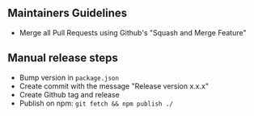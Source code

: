 Maintainers Guidelines
----------------------

* Merge all Pull Requests using Github's "Squash and Merge Feature"

Manual release steps
--------------------

* Bump version in `package.json`
* Create commit with the message "Release version x.x.x"
* Create Github tag and release
* Publish on npm: `git fetch && npm publish ./`